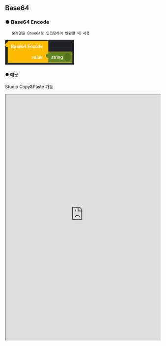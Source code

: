 ## Base64

### ● Base64 Encode

       문자열을 Base64로 인코딩하여 반환할 때 사용

![](../../img/assets/image%20%2859%29.png)

#### ● 예문
<p class='comment'>Studio Copy&Paste 가능</p>
<iframe
    src="https://d1sxhpvag16wqc.cloudfront.net/v3.1.0/base64/base64_encode"
    width="100%"
    height="800px"
    allow=""
    sandbox="allow-scripts allow-same-origin" />
<div class="display-pdf">
    <p><img src="../../img/assets/image%20%28454%29.png" alt="" /></p>
    <p><img src="../../img/assets/image%20%28381%29.png" alt="" /></p>
</div>

#### ● 결과

```text
{
  "result": {
    "base64Encode": "SGVsbG8gU3luY3RyZWUh"
  }
}
```

### ● Base64 Decode

        Base64로 인코딩 된 문자열을 원래 문자열로 원복할 때 사용

![](../../img/assets/image%20%2855%29.png)

#### ● 예문
<p class='comment'>Studio Copy&Paste 가능</p>
<iframe
    src="https://d1sxhpvag16wqc.cloudfront.net/v3.1.0/base64/base64_decode"
    width="100%"
    height="800px"
    allow=""
    sandbox="allow-scripts allow-same-origin"/>
<div class="display-pdf">
    <p><img src="../../img/assets/image%20%28405%29.png" alt="" /></p>
    <p><img src="../../img/assets/image%20%28447%29.png" alt="" /></p>
</div>

#### ● 결과

```text
{
  "result": {
    "base64Encode": "SGVsbG8gU3luY3RyZWUh",
    "base64Decode": "Hello Synctree!"
  }
}
```
